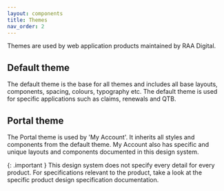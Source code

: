 ```yaml
---
layout: components
title: Themes
nav_order: 2
---
```


Themes are used by web application products maintained by RAA Digital.

## Default theme

The default theme is the base for all themes and includes all base layouts, components, spacing, colours, typography etc. The default theme is used for specific applications such as claims, renewals and QTB.

## Portal theme

The Portal theme is used by 'My Account'. It inherits all styles and components from the default theme. My Account also has specific and unique layouts and components documented in this design system.

{: .important }
This design system does not specify every detail for every product. For specifications relevant to the product, take a look at the specific product design specification documentation.
